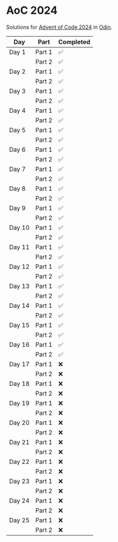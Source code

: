 # AoC 2024

Solutions for [Advent of Code 2024](https://adventofcode.com/2024) in [Odin](https://odin-lang.org/).

| **Day** | **Part** | **Completed** |
|---------|----------|---------------|
| Day 1   | Part 1   | ✅            |
|         | Part 2   | ✅            |
| Day 2   | Part 1   | ✅            |
|         | Part 2   | ✅            |
| Day 3   | Part 1   | ✅            |
|         | Part 2   | ✅            |
| Day 4   | Part 1   | ✅            |
|         | Part 2   | ✅            |
| Day 5   | Part 1   | ✅            |
|         | Part 2   | ✅            |
| Day 6   | Part 1   | ✅            |
|         | Part 2   | ✅            |
| Day 7   | Part 1   | ✅            |
|         | Part 2   | ✅            |
| Day 8   | Part 1   | ✅            |
|         | Part 2   | ✅            |
| Day 9   | Part 1   | ✅            |
|         | Part 2   | ✅            |
| Day 10  | Part 1   | ✅            |
|         | Part 2   | ✅            |
| Day 11  | Part 1   | ✅            |
|         | Part 2   | ✅            |
| Day 12  | Part 1   | ✅            |
|         | Part 2   | ✅            |
| Day 13  | Part 1   | ✅            |
|         | Part 2   | ✅            |
| Day 14  | Part 1   | ✅            |
|         | Part 2   | ✅            |
| Day 15  | Part 1   | ✅            |
|         | Part 2   | ✅            |
| Day 16  | Part 1   | ✅            |
|         | Part 2   | ✅            |
| Day 17  | Part 1   | ❌            |
|         | Part 2   | ❌            |
| Day 18  | Part 1   | ❌            |
|         | Part 2   | ❌            |
| Day 19  | Part 1   | ❌            |
|         | Part 2   | ❌            |
| Day 20  | Part 1   | ❌            |
|         | Part 2   | ❌            |
| Day 21  | Part 1   | ❌            |
|         | Part 2   | ❌            |
| Day 22  | Part 1   | ❌            |
|         | Part 2   | ❌            |
| Day 23  | Part 1   | ❌            |
|         | Part 2   | ❌            |
| Day 24  | Part 1   | ❌            |
|         | Part 2   | ❌            |
| Day 25  | Part 1   | ❌            |
|         | Part 2   | ❌            |
